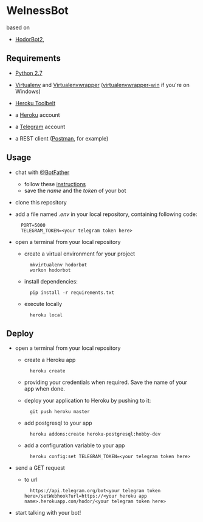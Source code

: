 WelnessBot
========
based on
 * [HodorBot2](https://github.com/massigrillo/hodorbot2),

Requirements
------------

* [Python 2.7](https://www.python.org/)

* [Virtualenv](https://virtualenv.pypa.io/en/latest/) and [Virtualenvwrapper](http://virtualenvwrapper.readthedocs.io/en/latest/) ([virtualenvwrapper-win](https://pypi.python.org/pypi/virtualenvwrapper-win) if you're on Windows)

* [Heroku Toolbelt](https://toolbelt.heroku.com/)

* a [Heroku](https://www.heroku.com/) account

* a [Telegram](https://telegram.org/) account

* a REST client ([Postman](https://www.getpostman.com/), for example)

Usage
-----

* chat with [@BotFather](https://telegram.me/BotFather)
    * follow these [instructions](https://core.telegram.org/bots#create-a-new-bot)
    * save the _name_ and the _token_ of your bot

* clone this repository

* add a file named _.env_ in your local repository, containing following code:

        PORT=5000
        TELEGRAM_TOKEN=<your telegram token here>

* open a terminal from your local repository

    * create a virtual environment for your project

            mkvirtualenv hodorbot
            workon hodorbot

    * install dependencies:

            pip install -r requirements.txt

    * execute locally

            heroku local

Deploy
------

* open a terminal from your local repository

    * create a Heroku app

            heroku create

    * providing your credentials when required. Save the name of your app when done.

    * deploy your application to Heroku by pushing to it:

            git push heroku master

    * add postgresql to your app

            heroku addons:create heroku-postgresql:hobby-dev

    * add a configuration variable to your app

            heroku config:set TELEGRAM_TOKEN=<your telegram token here>

* send a GET request
    * to url

            https://api.telegram.org/bot<your telegram token here>/setWebhook?url=https://<your heroku app name>.herokuapp.com/hodor/<your telegram token here>

* start talking with your bot!

